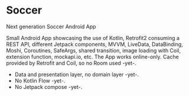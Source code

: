 # Soccer
Next generation Soccer Android App

Small Android App showcasing the use of Kotlin, Retrofit2 consuming a REST API, different Jetpack components, MVVM, LiveData, DataBinding, Moshi, Coroutines, SafeArgs, shared transition, image loading with Coil, extension function, mockapi.io, etc. The App works online-only. Cache provided by Retrofit and Coil, so no Room used -yet-.
- Data and presentation layer, no domain layer -yet-.
- No Kotlin Flow -yet-.
- No Jetpack compose -yet-.

